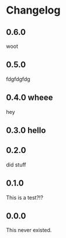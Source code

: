 # Changelog

## 0.6.0

woot

## 0.5.0

fdgfdgfdg

## 0.4.0 wheee

hey

## 0.3.0 hello

## 0.2.0

did stuff

## 0.1.0

This is a test?!?

## 0.0.0

This never existed.
